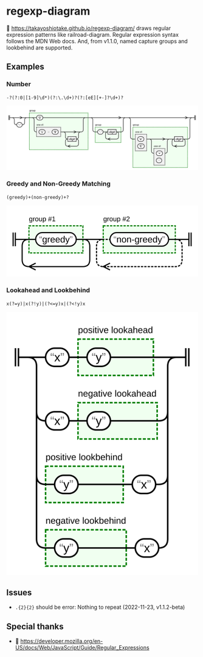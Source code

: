# regexp-diagram

🔗 <https://takayoshiotake.github.io/regexp-diagram/> draws regular expression patterns like railroad-diagram. Regular expression syntax follows the MDN Web docs. And, from v1.1.0, named capture groups and lookbehind are supported.

## Examples

### Number

```raw
-?(?:0|[1-9]\d*)(?:\.\d+)?(?:[eE][+-]?\d+)?
```

![number](assets/regexp-diagram_number.svg)

### Greedy and Non-Greedy Matching

```raw
(greedy)+(non-greedy)+?
```

![greedy-nongreedy](assets/regexp-diagram_greedy-nongreedy.svg)

### Lookahead and Lookbehind

```raw
x(?=y)|x(?!y)|(?<=y)x|(?<!y)x
```

![lookahead-lookbehind](assets/regexp-diagram_lookahead-lookbehind.svg)

## Issues

- `.{2}{2}` should be error: Nothing to repeat (2022-11-23, v1.1.2-beta)

## Special thanks

- 🔗 <https://developer.mozilla.org/en-US/docs/Web/JavaScript/Guide/Regular_Expressions>
